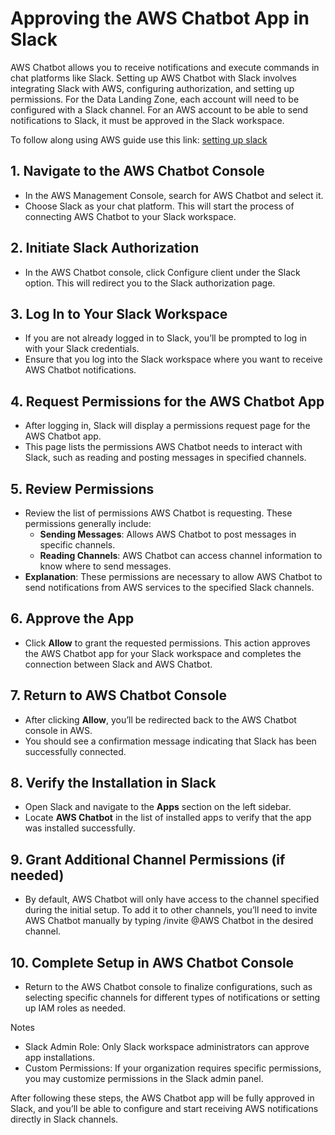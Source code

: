 # Approving the AWS Chatbot App in Slack

AWS Chatbot allows you to receive notifications and execute commands in chat platforms like Slack. Setting up AWS Chatbot with Slack involves integrating Slack with AWS, configuring authorization, and setting up permissions. For the Data Landing Zone, each account will need to be configured with a Slack channel. For an AWS account to be able to send notifications to Slack, it must be approved in the Slack workspace.

To follow along using AWS guide use this link: [setting up slack](https://docs.aws.amazon.com/chatbot/latest/adminguide/setting-up-slack.html)

## 1. Navigate to the AWS Chatbot Console

- In the AWS Management Console, search for AWS Chatbot and select it.
- Choose Slack as your chat platform. This will start the process of connecting AWS Chatbot to your Slack workspace.

## 2. Initiate Slack Authorization

- In the AWS Chatbot console, click Configure client under the Slack option. This will redirect you to the Slack authorization page.

## 3. Log In to Your Slack Workspace

- If you are not already logged in to Slack, you’ll be prompted to log in with your Slack credentials.
- Ensure that you log into the Slack workspace where you want to receive AWS Chatbot notifications.

## 4. Request Permissions for the AWS Chatbot App

- After logging in, Slack will display a permissions request page for the AWS Chatbot app.
- This page lists the permissions AWS Chatbot needs to interact with Slack, such as reading and posting messages in specified channels.

## 5. Review Permissions

- Review the list of permissions AWS Chatbot is requesting. These permissions generally include:
  - **Sending Messages**: Allows AWS Chatbot to post messages in specific channels.
  - **Reading Channels**: AWS Chatbot can access channel information to know where to send messages.
- **Explanation**: These permissions are necessary to allow AWS Chatbot to send notifications from AWS services to the specified Slack channels.

## 6. Approve the App

- Click **Allow** to grant the requested permissions. This action approves the AWS Chatbot app for your Slack workspace and completes the connection between Slack and AWS Chatbot.

## 7. Return to AWS Chatbot Console

- After clicking **Allow**, you’ll be redirected back to the AWS Chatbot console in AWS.
- You should see a confirmation message indicating that Slack has been successfully connected.

## 8. Verify the Installation in Slack

- Open Slack and navigate to the **Apps** section on the left sidebar.
- Locate **AWS Chatbot** in the list of installed apps to verify that the app was installed successfully.

## 9. Grant Additional Channel Permissions (if needed)

- By default, AWS Chatbot will only have access to the channel specified during the initial setup. To add it to other channels, you’ll need to invite AWS Chatbot manually by typing /invite @AWS Chatbot in the desired channel.

## 10. Complete Setup in AWS Chatbot Console

- Return to the AWS Chatbot console to finalize configurations, such as selecting specific channels for different types of notifications or setting up IAM roles as needed.

Notes

- Slack Admin Role: Only Slack workspace administrators can approve app installations.
- Custom Permissions: If your organization requires specific permissions, you may customize permissions in the Slack admin panel.

After following these steps, the AWS Chatbot app will be fully approved in Slack, and you’ll be able to configure and start receiving AWS notifications directly in Slack channels.
